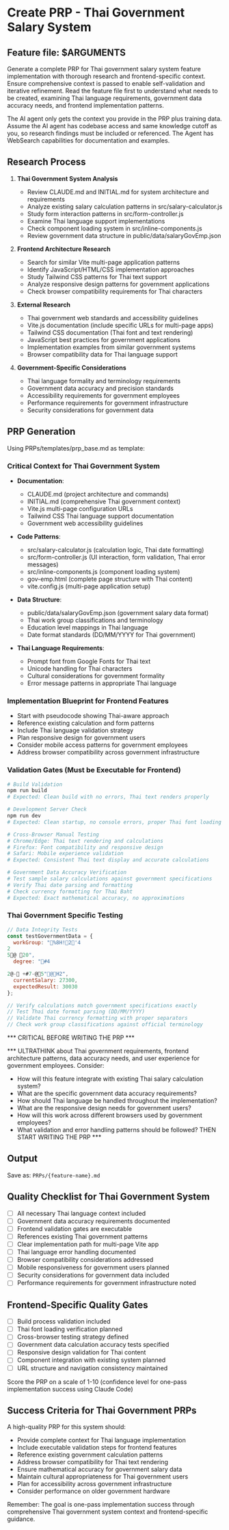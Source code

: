 # Create PRP - Thai Government Salary System

## Feature file: $ARGUMENTS

Generate a complete PRP for Thai government salary system feature implementation with thorough research and frontend-specific context. Ensure comprehensive context is passed to enable self-validation and iterative refinement. Read the feature file first to understand what needs to be created, examining Thai language requirements, government data accuracy needs, and frontend implementation patterns.

The AI agent only gets the context you provide in the PRP plus training data. Assume the AI agent has codebase access and same knowledge cutoff as you, so research findings must be included or referenced. The Agent has WebSearch capabilities for documentation and examples.

## Research Process

1. **Thai Government System Analysis**
   - Review CLAUDE.md and INITIAL.md for system architecture and requirements
   - Analyze existing salary calculation patterns in src/salary-calculator.js
   - Study form interaction patterns in src/form-controller.js
   - Examine Thai language support implementations
   - Check component loading system in src/inline-components.js
   - Review government data structure in public/data/salaryGovEmp.json

2. **Frontend Architecture Research**
   - Search for similar Vite multi-page application patterns
   - Identify JavaScript/HTML/CSS implementation approaches
   - Study Tailwind CSS patterns for Thai text support
   - Analyze responsive design patterns for government applications
   - Check browser compatibility requirements for Thai characters

3. **External Research**
   - Thai government web standards and accessibility guidelines
   - Vite.js documentation (include specific URLs for multi-page apps)
   - Tailwind CSS documentation (Thai font and text rendering)
   - JavaScript best practices for government applications
   - Implementation examples from similar government systems
   - Browser compatibility data for Thai language support

4. **Government-Specific Considerations**
   - Thai language formality and terminology requirements
   - Government data accuracy and precision standards
   - Accessibility requirements for government employees
   - Performance requirements for government infrastructure
   - Security considerations for government data

## PRP Generation

Using PRPs/templates/prp_base.md as template:

### Critical Context for Thai Government System
- **Documentation**: 
  - CLAUDE.md (project architecture and commands)
  - INITIAL.md (comprehensive Thai government context)
  - Vite.js multi-page configuration URLs
  - Tailwind CSS Thai language support documentation
  - Government web accessibility guidelines

- **Code Patterns**:
  - src/salary-calculator.js (calculation logic, Thai date formatting)
  - src/form-controller.js (UI interaction, form validation, Thai error messages)
  - src/inline-components.js (component loading system)
  - gov-emp.html (complete page structure with Thai content)
  - vite.config.js (multi-page application setup)

- **Data Structure**:
  - public/data/salaryGovEmp.json (government salary data format)
  - Thai work group classifications and terminology
  - Education level mappings in Thai language
  - Date format standards (DD/MM/YYYY for Thai government)

- **Thai Language Requirements**:
  - Prompt font from Google Fonts for Thai text
  - Unicode handling for Thai characters
  - Cultural considerations for government formality
  - Error message patterns in appropriate Thai language

### Implementation Blueprint for Frontend Features
- Start with pseudocode showing Thai-aware approach
- Reference existing calculation and form patterns
- Include Thai language validation strategy
- Plan responsive design for government users
- Consider mobile access patterns for government employees
- Address browser compatibility across government infrastructure

### Validation Gates (Must be Executable for Frontend)
```bash
# Build Validation
npm run build
# Expected: Clean build with no errors, Thai text renders properly

# Development Server Check
npm run dev
# Expected: Clean startup, no console errors, proper Thai font loading

# Cross-Browser Manual Testing
# Chrome/Edge: Thai text rendering and calculations
# Firefox: Font compatibility and responsive design
# Safari: Mobile experience validation
# Expected: Consistent Thai text display and accurate calculations

# Government Data Accuracy Verification
# Test sample salary calculations against government specifications
# Verify Thai date parsing and formatting
# Check currency formatting for Thai Baht
# Expected: Exact mathematical accuracy, no approximations
```

### Thai Government Specific Testing
```javascript
// Data Integrity Tests
const testGovernmentData = {
  workGroup: "%8H!2'4
2
5@	20",
  degree: "#42@- +#7-@5"@H2", 
  currentSalary: 27300,
  expectedResult: 30030
};

// Verify calculations match government specifications exactly
// Test Thai date format parsing (DD/MM/YYYY)
// Validate Thai currency formatting with proper separators
// Check work group classifications against official terminology
```

*** CRITICAL BEFORE WRITING THE PRP ***

*** ULTRATHINK about Thai government requirements, frontend architecture patterns, data accuracy needs, and user experience for government employees. Consider:
- How will this feature integrate with existing Thai salary calculation system?
- What are the specific government data accuracy requirements?
- How should Thai language be handled throughout the implementation?
- What are the responsive design needs for government users?
- How will this work across different browsers used by government employees?
- What validation and error handling patterns should be followed?
THEN START WRITING THE PRP ***

## Output
Save as: `PRPs/{feature-name}.md`

## Quality Checklist for Thai Government System
- [ ] All necessary Thai language context included
- [ ] Government data accuracy requirements documented
- [ ] Frontend validation gates are executable
- [ ] References existing Thai government patterns
- [ ] Clear implementation path for multi-page Vite app
- [ ] Thai language error handling documented
- [ ] Browser compatibility considerations addressed
- [ ] Mobile responsiveness for government users planned
- [ ] Security considerations for government data included
- [ ] Performance requirements for government infrastructure noted

## Frontend-Specific Quality Gates
- [ ] Build process validation included
- [ ] Thai font loading verification planned
- [ ] Cross-browser testing strategy defined
- [ ] Government data calculation accuracy tests specified
- [ ] Responsive design validation for Thai content
- [ ] Component integration with existing system planned
- [ ] URL structure and navigation consistency maintained

Score the PRP on a scale of 1-10 (confidence level for one-pass implementation success using Claude Code)

## Success Criteria for Thai Government PRPs
A high-quality PRP for this system should:
- Provide complete context for Thai language implementation
- Include executable validation steps for frontend features
- Reference existing government calculation patterns
- Address browser compatibility for Thai text rendering
- Ensure mathematical accuracy for government salary data
- Maintain cultural appropriateness for Thai government users
- Plan for accessibility across government infrastructure
- Consider performance on older government hardware

Remember: The goal is one-pass implementation success through comprehensive Thai government system context and frontend-specific guidance.